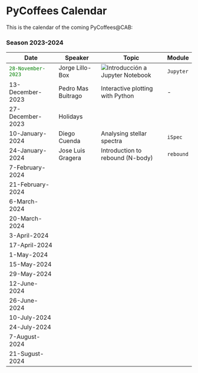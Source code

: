 # PyCoffees Calendar
This is the calendar of the coming PyCoffees@CAB:

### Season 2023-2024
| Date  | Speaker | Topic | Module |
| ------------- | ------------- | ------------- | ------------- |
| <code style="color:green">28-November-2023</code>  | Jorge Lillo-Box  | ![Introducción a Jupyter Notebook](https://github.com/PyCoffees/notebooks/tree/main#jupyter-notebook-for-pycoffeescab) | `Jupyter` |
| 13-December-2023  | Pedro Mas Buitrago  | Interactive plotting with Python | - | 
| 27-December-2023 | Holidays | | |	
| 10-January-2024 | Diego Cuenda | Analysing stellar spectra | `iSpec` |
| 24-January-2024 | Jose Luis Gragera | Introduction to rebound (N-body) | `rebound` |
| 7-February-2024 | | | |	
| 21-February-2024 | | | |	
| 6-March-2024 | | | |	
| 20-March-2024 | | | |	
| 3-April-2024 | | | |	
| 17-April-2024 | | | |	
| 1-May-2024 | | | |	
| 15-May-2024 | | | |	
| 29-May-2024 | | | |	
| 12-June-2024 | | | |	
| 26-June-2024 | | | |	
| 10-July-2024 | | | |	
| 24-July-2024 | | | |	
| 7-August-2024 | | | |	
| 21-Sugust-2024 | | | |	
